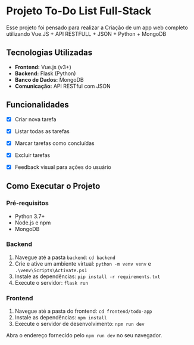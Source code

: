 # Projeto To-Do List Full-Stack

Esse projeto foi pensado para realizar a Criação de um app web completo utilizando
Vue.JS + API RESTFULL + JSON + Python + MongoDB



## Tecnologias Utilizadas 

- **Frontend:** Vue.js (v3+) 
- **Backend:** Flask (Python) 
- **Banco de Dados:** MongoDB 
- **Comunicação:** API RESTful com JSON 

## Funcionalidades

- [x] Criar nova tarefa 
- [x] Listar todas as tarefas 
- [x] Marcar tarefas como concluídas 
- [x] Excluir tarefas 
- [x] Feedback visual para ações do usuário
      

## Como Executar o Projeto

### Pré-requisitos

- Python 3.7+
- Node.js e npm
- MongoDB

### Backend

1. Navegue até a pasta `backend`: `cd backend`
2. Crie e ative um ambiente virtual: `python -m venv venv` e `.\venv\Scripts\Activate.ps1`
3. Instale as dependências: `pip install -r requirements.txt`
4. Execute o servidor: `flask run`

### Frontend

1. Navegue até a pasta do frontend: `cd frontend/todo-app`
2. Instale as dependências: `npm install`
3. Execute o servidor de desenvolvimento: `npm run dev`

Abra o endereço fornecido pelo `npm run dev` no seu navegador.
